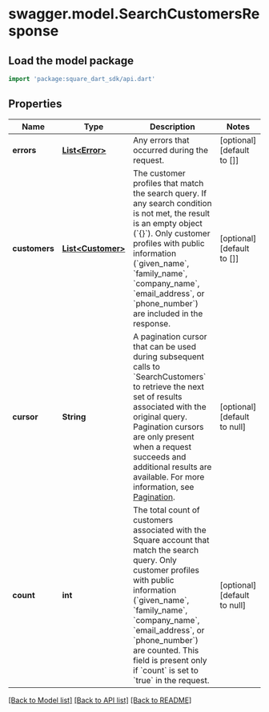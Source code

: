 # swagger.model.SearchCustomersResponse

## Load the model package
```dart
import 'package:square_dart_sdk/api.dart'
```

## Properties
Name | Type | Description | Notes
------------ | ------------- | ------------- | -------------
**errors** | [**List&lt;Error&gt;**](Error.md) | Any errors that occurred during the request. | [optional] [default to []]
**customers** | [**List&lt;Customer&gt;**](Customer.md) | The customer profiles that match the search query. If any search condition is not met, the result is an empty object (&#x60;{}&#x60;). Only customer profiles with public information (&#x60;given_name&#x60;, &#x60;family_name&#x60;, &#x60;company_name&#x60;, &#x60;email_address&#x60;, or &#x60;phone_number&#x60;) are included in the response. | [optional] [default to []]
**cursor** | **String** | A pagination cursor that can be used during subsequent calls to &#x60;SearchCustomers&#x60; to retrieve the next set of results associated with the original query. Pagination cursors are only present when a request succeeds and additional results are available.  For more information, see [Pagination](https://developer.squareup.com/docs/build-basics/common-api-patterns/pagination). | [optional] [default to null]
**count** | **int** | The total count of customers associated with the Square account that match the search query. Only customer profiles with public information (&#x60;given_name&#x60;, &#x60;family_name&#x60;, &#x60;company_name&#x60;, &#x60;email_address&#x60;, or &#x60;phone_number&#x60;) are counted. This field is present only if &#x60;count&#x60; is set to &#x60;true&#x60; in the request. | [optional] [default to null]

[[Back to Model list]](../README.md#documentation-for-models) [[Back to API list]](../README.md#documentation-for-api-endpoints) [[Back to README]](../README.md)

